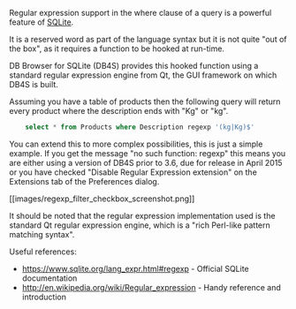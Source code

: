 Regular expression support in the where clause of a query is a powerful feature of [SQLite](https://www.sqlite.org/).

It is a reserved word as part of the language syntax but it is not quite "out of the box", as it requires a function to be hooked at run-time.

DB Browser for SQLite (DB4S) provides this hooked function using a standard regular expression engine from Qt, the GUI framework on which DB4S is built.

Assuming you have a table of products then the following query will return every product where the description ends with "Kg" or "kg".
```sql
    select * from Products where Description regexp '(kg|Kg)$'
```
You can extend this to more complex possibilities, this is just a simple example. If you get the message "no such function: regexp" this means you are either using a version of DB4S prior to 3.6, due for release in April 2015 or you have checked "Disable Regular Expression extension" on the Extensions tab of the Preferences dialog.

[[images/regexp_filter_checkbox_screenshot.png]]

It should be noted that the regular expression implementation used is the standard Qt regular expression engine, which is a "rich Perl-like pattern matching syntax".

Useful references:

* <https://www.sqlite.org/lang_expr.html#regexp> - Official SQLite documentation
* <http://en.wikipedia.org/wiki/Regular_expression> - Handy reference and introduction